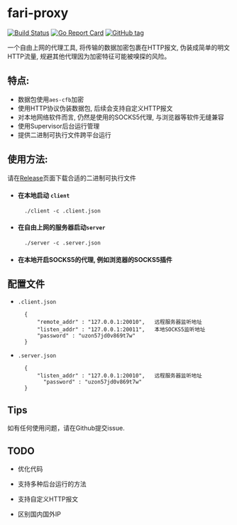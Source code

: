 # fari-proxy

[![Build Status](https://travis-ci.org/Leviathan1995/fari-proxy.svg?branch=master)](https://travis-ci.org/Leviathan1995/fari-proxy)
[![Go Report Card](https://goreportcard.com/badge/github.com/leviathan1995/fari-proxy)](https://goreportcard.com/report/github.com/leviathan1995/fari-proxy)
[![GitHub tag](https://img.shields.io/github/tag/expressjs/express.svg)](https://github.com/Leviathan1995/fari-proxy)

一个自由上网的代理工具, 将传输的数据加密包裹在HTTP报文, 伪装成简单的明文HTTP流量, 规避其他代理因为加密特征可能被嗅探的风险。

## 特点:

* 数据包使用`aes-cfb`加密
* 使用HTTP协议伪装数据包, 后续会支持自定义HTTP报文
* 对本地网络软件而言, 仍然是使用的SOCKS5代理, 与浏览器等软件无缝兼容
* 使用Supervisor后台运行管理
* 提供二进制可执行文件跨平台运行

## 使用方法:
请在[Release](https://github.com/Leviathan1995/fari-proxy/releases)页面下载合适的二进制可执行文件
* #### 在本地启动 `client`
	
		./client -c .client.json
	
* #### 在自由上网的服务器启动`server`
	
		./server -c .server.json
* #### 在本地开启SOCKS5的代理, 例如浏览器的SOCKS5插件

## 配置文件

* `.client.json`

		{
  			"remote_addr" : "127.0.0.1:20010",   远程服务器监听地址
  			"listen_addr" : "127.0.0.1:20011",   本地SOCKS5监听地址
  			"password" : "uzon57jd0v869t7w"
		}

* `.server.json`

		{
  			"listen_addr" : "127.0.0.1:20010",   远程服务器监听地址
 			  "password" : "uzon57jd0v869t7w"
		}

## Tips
   如有任何使用问题，请在Github提交issue.

## TODO

* 优化代码

* 支持多种后台运行的方法

* 支持自定义HTTP报文

* 区别国内国外IP


 
